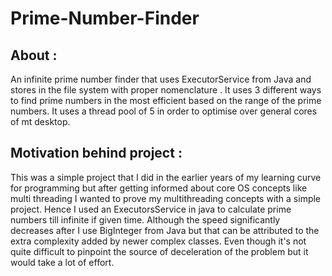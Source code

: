 # Prime-Number-Finder

## About : 
An infinite prime number finder that uses ExecutorService from Java and stores in the file system with proper nomenclature . It uses 3 different ways to find prime numbers in the most efficient based on the range of the prime numbers. It uses a thread pool of 5 in order to optimise over general cores of mt desktop.


## Motivation behind project : 
This was a simple project that I did in the earlier years of my learning curve for programming but after getting informed about core OS concepts like multi threading I wanted to prove my multithreading concepts with a simple project. Hence I used an ExecutorsService in java to calculate prime numbers till infinite if given time. Although the speed significantly decreases after I use BigInteger from Java but that can be attributed to the extra complexity added by newer complex classes. Even though it's not quite difficult to pinpoint the source of deceleration of the problem but it would take a lot of effort.   

